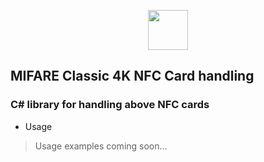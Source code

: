 <p align="center">
  <img src=https://devnullsec.hu/logo_small.svg height="64" width="64">
</p>

## MIFARE Classic 4K NFC Card handling 
### C# library for handling above NFC cards


- Usage
> Usage examples coming soon...
